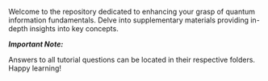
Welcome to the repository dedicated to enhancing your grasp of quantum information fundamentals. Delve into supplementary materials providing in-depth insights into key concepts.

***Important Note:***

Answers to all tutorial questions can be located in their respective folders. Happy learning!
